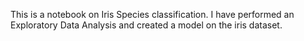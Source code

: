 This is a notebook on Iris Species classification.
I have performed an Exploratory Data Analysis and created a model on the iris dataset.
